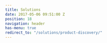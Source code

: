 ```yaml
---
title: Solutions
date: 2017-05-06 09:51:00 Z
position: 18
navigation: header
has-menu: true
redirect_to: "/solutions/product-discovery/"
---
```


